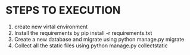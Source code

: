 # STEPS TO EXECUTION
1. create new virtal environment <br />
2. Install the requirements by pip install -r requirements.txt <br />
3. Create a new database and migrate using python manage.py migrate <br />
4. Collect all the static files using python manage.py collectstatic <br />